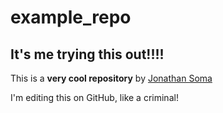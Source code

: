 # example_repo

## It's me trying this out!!!!

This is a **very cool repository** by [Jonathan Soma](https://jonathansoma.com/)

I'm editing this on GitHub, like a criminal!
